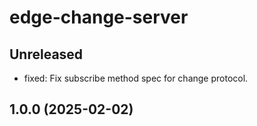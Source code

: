# edge-change-server

## Unreleased

- fixed: Fix subscribe method spec for change protocol.

## 1.0.0 (2025-02-02)
